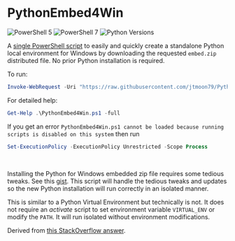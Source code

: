 # PythonEmbed4Win

![PowerShell 5](https://img.shields.io/badge/5-blue?logo=Powershell&logoColor=blue&label=PowerShell&labelColor=white&color=blue) ![PowerShell 7](https://img.shields.io/badge/7-blue?logo=Powershell&logoColor=purple&label=PowerShell&labelColor=white&color=purple)
![Python Versions](https://img.shields.io/badge/3.6%20%7C%203.7%20%7C%203.8%20%7C%203.9%20%7C%203.10%20%7C%203.11%20%7C%203.12-blue?logo=Python&logoColor=yellow&label=Python&labelColor=blue&color=white)


A [single PowerShell script](PythonEmbed4Win.ps1) to easily and quickly
create a standalone Python local environment for Windows by downloading the requested `embed.zip`
distributed file. No prior Python installation is required.

To run:

```powershell
Invoke-WebRequest -Uri "https://raw.githubusercontent.com/jtmoon79/PythonEmbed4Win/main/PythonEmbed4Win.ps1" -OutFile "PythonEmbed4Win.ps1"
```

For detailed help:

```powershell
Get-Help .\PythonEmbed4Win.ps1 -full
```

If you get an error `PythonEmbed4Win.ps1 cannot be loaded because running scripts is disabled on this system` then run

```powershell
Set-ExecutionPolicy -ExecutionPolicy Unrestricted -Scope Process
```

<br/>

Installing the Python for Windows embedded zip file requires some tedious tweaks.
See this [gist](https://gist.github.com/jtmoon79/ce63fe655b2f544462e70d8e5ec30ff5).
This script will handle the tedious tweaks and updates so the new Python installation will
run correctly in an isolated manner.

This is similar to a Python Virtual Environment but technically is not.
It does not require an _activate_ script to set environment variable `VIRTUAL_ENV`
or modify the `PATH`. It will run isolated without environment modifications.

Derived from [this StackOverflow answer](https://stackoverflow.com/a/68958636/471376).
